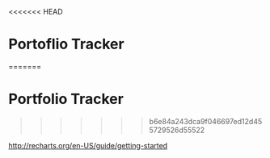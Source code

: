 <<<<<<< HEAD
# Portoflio Tracker
=======
# Portfolio Tracker
>>>>>>> b6e84a243dca9f046697ed12d455729526d55522

http://recharts.org/en-US/guide/getting-started
